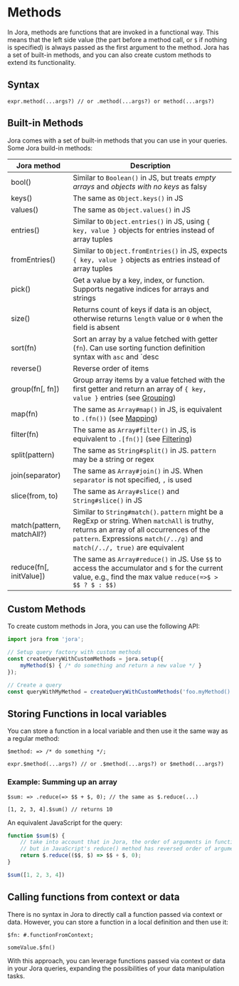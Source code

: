 # Methods

In Jora, methods are functions that are invoked in a functional way. This means that the left side value (the part before a method call, or `$` if nothing is specified) is always passed as the first argument to the method. Jora has a set of built-in methods, and you can also create custom methods to extend its functionality.

## Syntax

```jora
expr.method(...args?) // or .method(...args?) or method(...args?)
```

## Built-in Methods

Jora comes with a set of built-in methods that you can use in your queries. Some Jora build-in methods:

| Jora method | Description
|-------------|------------
| bool() | Similar to `Boolean()` in JS, but treats *empty arrays* and *objects with no keys* as falsy
| keys() | The same as `Object.keys()` in JS
| values() | The same as `Object.values()` in JS
| entries() | Similar to `Object.entries()` in JS, using `{ key, value }` objects for entries instead of array tuples
| fromEntries() | Similar to `Object.fromEntries()` in JS, expects `{ key, value }` objects as entries instead of array tuples
| pick() | Get a value by a key, index, or function. Supports negative indices for arrays and strings
| size() | Returns count of keys if data is an object, otherwise returns `length` value or `0` when the field is absent
| sort(fn) | Sort an array by a value fetched with getter (`fn`). Can use sorting function definition syntax with `asc` and `desc
| reverse() | Reverse order of items
| group(fn[, fn]) | Group array items by a value fetched with the first getter and return an array of `{ key, value }` entries  (see [Grouping](./group.md))
| map(fn) | The same as `Array#map()` in JS, is equivalent to `.(fn())` (see [Mapping](./map.md))
| filter(fn) | The same as `Array#filter()` in JS, is equivalent to `.[fn()]` (see [Filtering](./filter.md))
| split(pattern) | The same as `String#split()` in JS. `pattern` may be a string or regex
| join(separator) | The same as `Array#join()` in JS. When `separator` is not specified, `,` is used
| slice(from, to) | The same as `Array#slice()` and `String#slice()` in JS
| match(pattern, matchAll?) | Similar to `String#match()`. `pattern` might be a RegExp or string. When `matchAll` is truthy, returns an array of all occurrences of the `pattern`. Expressions `match(/../g)` and `match(/../, true)` are equivalent
| reduce(fn[, initValue]) | The same as `Array#reduce()` in JS. Use `$$` to access the accumulator and `$` for the current value, e.g., find the max value `reduce(=>$ > $$ ? $ : $$)`

## Custom Methods

To create custom methods in Jora, you can use the following API:

```js
import jora from 'jora';

// Setup query factory with custom methods
const createQueryWithCustomMethods = jora.setup({
    myMethod($) { /* do something and return a new value */ }
});

// Create a query
const queryWithMyMethod = createQueryWithCustomMethods('foo.myMethod()');
```

## Storing Functions in local variables

You can store a function in a local variable and then use it the same way as a regular method:

```jora
$method: => /* do something */;

expr.$method(...args?) // or .$method(...args?) or $method(...args?)
```

### Example: Summing up an array

```jora
$sum: => .reduce(=> $$ + $, 0); // the same as $.reduce(...)

[1, 2, 3, 4].$sum() // returns 10
```

An equivalent JavaScript for the query:

```js
function $sum($) {
    // take into account that in Jora, the order of arguments in functions is always `$, $$`,
    // but in JavaScript's reduce() method has reversed order of arguments
    return $.reduce(($$, $) => $$ + $, 0);
}

$sum([1, 2, 3, 4])
```

## Calling functions from context or data

There is no syntax in Jora to directly call a function passed via context or data. However, you can store a function in a local definition and then use it:

```jora
$fn: #.functionFromContext;

someValue.$fn()
```

With this approach, you can leverage functions passed via context or data in your Jora queries, expanding the possibilities of your data manipulation tasks.
